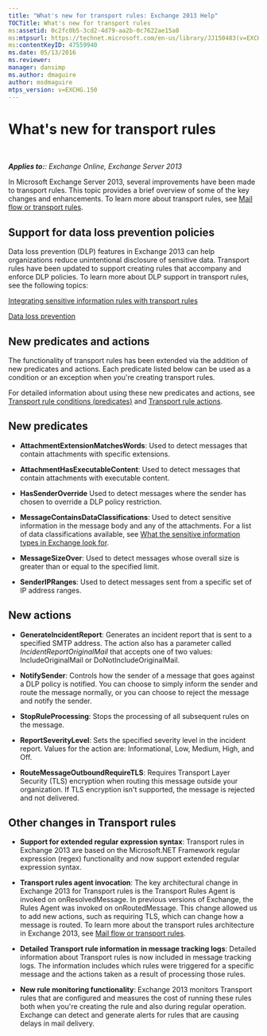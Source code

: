```yaml
---
title: "What's new for transport rules: Exchange 2013 Help"
TOCTitle: What's new for transport rules
ms:assetid: 0c2fc0b5-3cd2-4d79-aa2b-0c7622ae15a8
ms:mtpsurl: https://technet.microsoft.com/en-us/library/JJ150483(v=EXCHG.150)
ms:contentKeyID: 47559940
ms.date: 05/13/2016
ms.reviewer: 
manager: dansimp
ms.author: dmaguire
author: msdmaguire
mtps_version: v=EXCHG.150
---
```


# What's new for transport rules

 

_**Applies to:**: Exchange Online, Exchange Server 2013_

In Microsoft Exchange Server 2013, several improvements have been made to transport rules. This topic provides a brief overview of some of the key changes and enhancements. To learn more about transport rules, see [Mail flow or transport rules](mail-flow-rules-transport-rules-in-exchange-2013-exchange-2013-help.md).

## Support for data loss prevention policies

Data loss prevention (DLP) features in Exchange 2013 can help organizations reduce unintentional disclosure of sensitive data. Transport rules have been updated to support creating rules that accompany and enforce DLP policies. To learn more about DLP support in transport rules, see the following topics:

[Integrating sensitive information rules with transport rules](https://docs.microsoft.com/en-us/exchange/security-and-compliance/data-loss-prevention/integrate-sensitive-information-rules)

[Data loss prevention](https://docs.microsoft.com/en-us/exchange/security-and-compliance/data-loss-prevention/data-loss-prevention)

## New predicates and actions

The functionality of transport rules has been extended via the addition of new predicates and actions. Each predicate listed below can be used as a condition or an exception when you're creating transport rules.

For detailed information about using these new predicates and actions, see [Transport rule conditions (predicates)](mail-flow-rule-conditions-and-exceptions-predicates-in-exchange-2013-exchange-2013-help.md) and [Transport rule actions](mail-flow-rule-actions-in-exchange-2013-exchange-2013-help.md).

## New predicates

  -  **AttachmentExtensionMatchesWords**: Used to detect messages that contain attachments with specific extensions.

  -  **AttachmentHasExecutableContent**: Used to detect messages that contain attachments with executable content.

  -  **HasSenderOverride** Used to detect messages where the sender has chosen to override a DLP policy restriction.

  -  **MessageContainsDataClassifications**: Used to detect sensitive information in the message body and any of the attachments. For a list of data classifications available, see [What the sensitive information types in Exchange look for](what-the-sensitive-information-types-in-exchange-look-for-exchange-online-help.md).

  -  **MessageSizeOver**: Used to detect messages whose overall size is greater than or equal to the specified limit.

  -  **SenderIPRanges**: Used to detect messages sent from a specific set of IP address ranges.

## New actions

  -  **GenerateIncidentReport**: Generates an incident report that is sent to a specified SMTP address. The action also has a parameter called *IncidentReportOriginalMail* that accepts one of two values: IncludeOriginalMail or DoNotIncludeOriginalMail.

  -  **NotifySender**: Controls how the sender of a message that goes against a DLP policy is notified. You can choose to simply inform the sender and route the message normally, or you can choose to reject the message and notify the sender.

  -  **StopRuleProcessing**: Stops the processing of all subsequent rules on the message.

  -  **ReportSeverityLevel**: Sets the specified severity level in the incident report. Values for the action are: Informational, Low, Medium, High, and Off.

  -  **RouteMessageOutboundRequireTLS**: Requires Transport Layer Security (TLS) encryption when routing this message outside your organization. If TLS encryption isn't supported, the message is rejected and not delivered.

## Other changes in Transport rules

  - **Support for extended regular expression syntax**: Transport rules in Exchange 2013 are based on the Microsoft.NET Framework regular expression (regex) functionality and now support extended regular expression syntax.

  - **Transport rules agent invocation**: The key architectural change in Exchange 2013 for Transport rules is the Transport Rules Agent is invoked on onResolvedMessage. In previous versions of Exchange, the Rules Agent was invoked on onRoutedMessage. This change allowed us to add new actions, such as requiring TLS, which can change how a message is routed. To learn more about the transport rules architecture in Exchange 2013, see [Mail flow or transport rules](mail-flow-rules-transport-rules-in-exchange-2013-exchange-2013-help.md).

  - **Detailed Transport rule information in message tracking logs**: Detailed information about Transport rules is now included in message tracking logs. The information includes which rules were triggered for a specific message and the actions taken as a result of processing those rules.

  - **New rule monitoring functionality**: Exchange 2013 monitors Transport rules that are configured and measures the cost of running these rules both when you're creating the rule and also during regular operation. Exchange can detect and generate alerts for rules that are causing delays in mail delivery.
